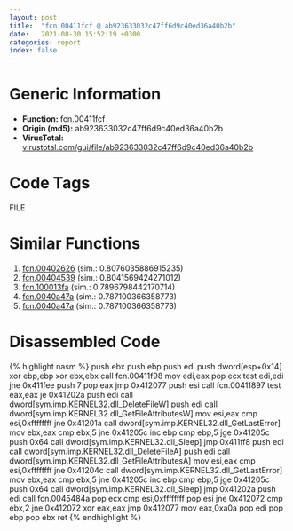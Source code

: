 ```yaml
---
layout: post
title:  "fcn.00411fcf @ ab923633032c47ff6d9c40ed36a40b2b"
date:   2021-08-30 15:52:19 +0300
categories: report
index: false
---
```


# Generic Information
- **Function:** fcn.00411fcf
- **Origin (md5):** ab923633032c47ff6d9c40ed36a40b2b
- **VirusTotal:** [virustotal.com/gui/file/ab923633032c47ff6d9c40ed36a40b2b][virustotal_ref]

# Code Tags
<span class="tag" id="FILE">FILE</span>


# Similar Functions

1. [fcn.00402626][similar_1_ref] (sim.: 0.8076035886915235)
2. [fcn.00404539][similar_2_ref] (sim.: 0.8041569424271012)
3. [fcn.100013fa][similar_3_ref] (sim.: 0.7896798442170714)
4. [fcn.0040a47a][similar_4_ref] (sim.: 0.787100366358773)
5. [fcn.0040a47a][similar_5_ref] (sim.: 0.787100366358773)


# Disassembled Code

{% highlight nasm %}
push ebx
push ebp
push edi
push dword[esp+0x14]
xor ebp,ebp
xor ebx,ebx
call fcn.00411f98
mov edi,eax
pop ecx
test edi,edi
jne 0x411fee
push 7
pop eax
jmp 0x412077
push esi
call fcn.00411897
test eax,eax
je 0x41202a
push edi
call dword[sym.imp.KERNEL32.dll_DeleteFileW]
push edi
call dword[sym.imp.KERNEL32.dll_GetFileAttributesW]
mov esi,eax
cmp esi,0xffffffff
jne 0x41201a
call dword[sym.imp.KERNEL32.dll_GetLastError]
mov ebx,eax
cmp ebx,5
jne 0x41205c
inc ebp
cmp ebp,5
jge 0x41205c
push 0x64
call dword[sym.imp.KERNEL32.dll_Sleep]
jmp 0x411ff8
push edi
call dword[sym.imp.KERNEL32.dll_DeleteFileA]
push edi
call dword[sym.imp.KERNEL32.dll_GetFileAttributesA]
mov esi,eax
cmp esi,0xffffffff
jne 0x41204c
call dword[sym.imp.KERNEL32.dll_GetLastError]
mov ebx,eax
cmp ebx,5
jne 0x41205c
inc ebp
cmp ebp,5
jge 0x41205c
push 0x64
call dword[sym.imp.KERNEL32.dll_Sleep]
jmp 0x41202a
push edi
call fcn.0045484a
pop ecx
cmp esi,0xffffffff
pop esi
jne 0x412072
cmp ebx,2
jne 0x412072
xor eax,eax
jmp 0x412077
mov eax,0xa0a
pop edi
pop ebp
pop ebx
ret 
{% endhighlight %}


[similar_1_ref]: /report/fcn.00402626@1123b7aa5760238fe93045e585b8234c
[similar_2_ref]: /report/fcn.00404539@73677cb40830e94fbfb5483ff33e40b9
[similar_3_ref]: /report/fcn.100013fa@dc3e2cdf680078d293de3e2d92ba613c
[similar_4_ref]: /report/fcn.0040a47a@fbf34fa6d7da2b8e1de5133a8ca34847
[similar_5_ref]: /report/fcn.0040a47a@6f11dca39a331a6e158b2810d4d8234f
[virustotal_ref]: https://www.virustotal.com/gui/file/ab923633032c47ff6d9c40ed36a40b2b
